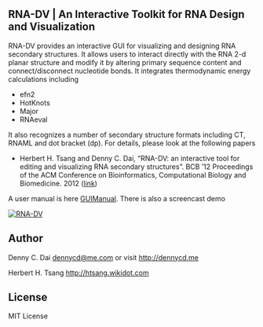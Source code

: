 ## RNA-DV | An Interactive Toolkit for RNA Design and Visualization

RNA-DV provides an interactive GUI for visualizing and designing RNA secondary structures. It allows users to interact directly with the RNA 2-d planar structure and modify it by altering primary sequence content and connect/disconnect nucleotide bonds. It  integrates thermodynamic energy calculations including 
* efn2
* HotKnots 
* Major
* RNAeval

It also recognizes a number of secondary structure formats including CT, RNAML and dot bracket (dp). For details, please look at the following papers

* Herbert H. Tsang and Denny C. Dai, “RNA-DV: an interactive tool for editing and visualizing RNA secondary structures”. BCB ’12 Proceedings of the ACM Conference on Bioinformatics, Computational Biology and Biomedicine. 2012 ([link](https://dl.acm.org/citation.cfm?id=2383036))

A user manual is here [GUIManual](https://github.com/dennycd/rna-dv/raw/master/doc/GUImanual.pdf). There is also a screencast demo 

[![RNA-DV](http://img.youtube.com/vi/vw81LfueITw/0.jpg)](https://www.youtube.com/watch?v=vw81LfueITw)


## Author
Denny C. Dai <dennycd@me.com> or visit <http://dennycd.me>

Herbert H. Tsang <http://htsang.wikidot.com>

## License 
MIT License 
